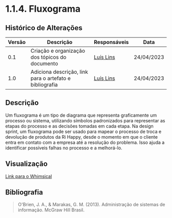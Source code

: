 # 1.1.4. Fluxograma

## Histórico de Alterações

| Versão | Descrição | Responsáveis | Data |
| -- | -- | -- | -- |
| 0.1  | Criação e organização dos tópicos do documento | [Luís Lins](https://github.com/luisgaboardi) | 24/04/2023 |
| 1.0  | Adiciona descrição, link para o artefato e bibliografia | [Luís Lins](https://github.com/luisgaboardi) | 24/04/2023 |

## Descrição
Um fluxograma é um tipo de diagrama que representa graficamente um processo ou sistema, utilizando símbolos padronizados para representar as etapas do processo e as decisões tomadas em cada etapa. Na design sprint, um fluxograma pode ser usado para mapear o processo de troca e devolução de produtos da Ri Happy, desde o momento em que o cliente entra em contato com a empresa até a resolução do problema. Isso ajuda a identificar possíveis falhas no processo e a melhorá-lo.

## Visualização
[Link para o Whimsical](https://whimsical.com/ri-happy-fluxo-trocas-e-devolucoes-8W3uuqXTeJd73qN4aso7u5)

## Bibliografia
> O'Brien, J. A., & Marakas, G. M. (2013). Administração de sistemas de informação. McGraw Hill Brasil.